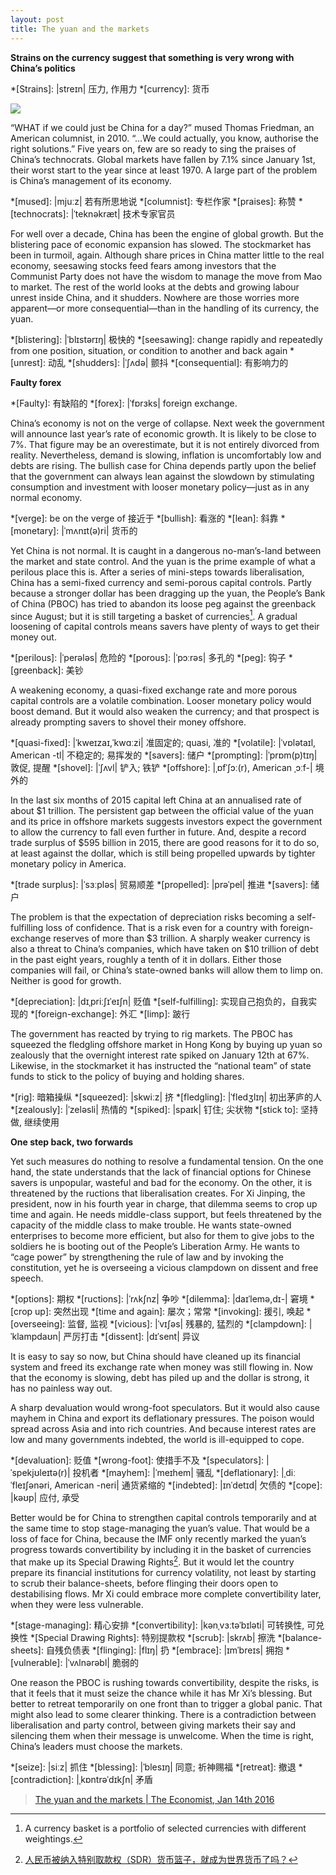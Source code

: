 ```yaml
---
layout: post
title: The yuan and the markets
---
```


__Strains on the currency suggest that something is very wrong with China’s politics__

*[Strains]: |streɪn| 压力, 作用力 
*[currency]: 货币

![](http://cdn.static-economist.com/sites/default/files/imagecache/full-width/images/print-edition/20160116_LDD002_0.jpg)

“WHAT if we could just be China for a day?” mused Thomas Friedman, an American columnist, in 2010. “…We could actually, 
you know, authorise the right solutions.” Five years on, few are so ready to sing the praises of China’s technocrats. 
Global markets have fallen by 7.1% since January 1st, their worst start to the year since at least 1970. A large part 
of the problem is China’s management of its economy.

*[mused]: |mjuːz| 若有所思地说
*[columnist]: 专栏作家
*[praises]: 称赞
*[technocrats]: |ˈteknəkræt| 技术专家官员

For well over a decade, China has been the engine of global growth. But the blistering pace of economic expansion has 
slowed. The stockmarket has been in turmoil, again. Although share prices in China matter little to the real economy, 
seesawing stocks feed fears among investors that the Communist Party does not have the wisdom to manage the move from 
Mao to market. The rest of the world looks at the debts and growing labour unrest inside China, and it 
shudders. Nowhere are those worries more apparent—or more consequential—than in the handling of its currency, the yuan.

*[blistering]: |ˈblɪstərɪŋ| 极快的
*[seesawing]: change rapidly and repeatedly from one position, situation, or condition to another and back again
*[unrest]: 动乱
*[shudders]: |ˈʃʌdə| 颤抖
*[consequential]: 有影响力的

__Faulty forex__

*[Faulty]: 有缺陷的
*[forex]: |ˈfɒrɜks| foreign exchange.

China’s economy is not on the verge of collapse. Next week the government will announce last year’s rate of economic 
growth. It is likely to be close to 7%. That figure may be an overestimate, but it is not entirely divorced from reality. 
Nevertheless, demand is slowing, inflation is uncomfortably low and debts are rising. The bullish case for China depends 
partly upon the belief that the government can always lean against the slowdown by stimulating consumption and investment 
with looser monetary policy—just as in any normal economy.

*[verge]: be on the verge of 接近于
*[bullish]: 看涨的
*[lean]: 斜靠
*[monetary]: |ˈmʌnɪt(ə)ri| 货币的


Yet China is not normal. It is caught in a dangerous no-man’s-land between the market and state control. And the yuan is 
the prime example of what a perilous place this is. After a series of mini-steps towards liberalisation, China has a 
semi-fixed currency and semi-porous capital controls. Partly because a stronger dollar has been dragging up the yuan, the 
People’s Bank of China (PBOC) has tried to abandon its loose peg against the greenback since August; but it is still 
targeting a basket of currencies[^a-basket-of-currencies]. A gradual loosening of capital controls means savers have plenty of ways to get their 
money out.

*[perilous]: |ˈperələs| 危险的
*[porous]: |ˈpɔːrəs| 多孔的
*[peg]: 钩子
*[greenback]: 美钞

[^a-basket-of-currencies]: A currency basket is a portfolio of selected currencies with different weightings.

A weakening economy, a quasi-fixed exchange rate and more porous capital controls are a volatile combination. Looser 
monetary policy would boost demand. But it would also weaken the currency; and that prospect is already prompting savers 
to shovel their money offshore.

*[quasi-fixed]: |ˈkweɪzaɪ,ˈkwɑːzi| 准固定的; quasi, 准的
*[volatile]: |ˈvɒlətaɪl, American -tl| 不稳定的; 易挥发的
*[savers]: 储户 
*[prompting]: |ˈprɒm(p)tɪŋ| 敦促, 提醒
*[shovel]: |ˈʃʌvl| 铲入; 铁铲
*[offshore]: |ˌɒfˈʃɔː(r), American ˌɔːf-| 境外的

In the last six months of 2015 capital left China at an annualised rate of about $1 trillion. The persistent gap between 
the official value of the yuan and its price in offshore markets suggests investors expect the government to allow the 
currency to fall even further in future. And, despite a record trade surplus of $595 billion in 2015, there are good 
reasons for it to do so, at least against the dollar, which is still being propelled upwards by tighter monetary policy 
in America.

*[trade surplus]: |ˈsɜːpləs| 贸易顺差
*[propelled]: |prəˈpel| 推进
*[savers]: 储户 

The problem is that the expectation of depreciation risks becoming a self-fulfilling loss of confidence. That is a risk 
even for a country with foreign-exchange reserves of more than $3 trillion. A sharply weaker currency is also a threat 
to China’s companies, which have taken on $10 trillion of debt in the past eight years, roughly a tenth of it in dollars. 
Either those companies will fail, or China’s state-owned banks will allow them to limp on. Neither is good for growth.

*[depreciation]: |dɪˌpriːʃɪˈeɪʃn| 贬值
*[self-fulfilling]: 实现自己抱负的，自我实现的
*[foreign-exchange]: 外汇
*[limp]: 跛行

The government has reacted by trying to rig markets. The PBOC has squeezed the fledgling offshore market in Hong Kong by 
buying up yuan so zealously that the overnight interest rate spiked on January 12th at 67%. Likewise, in the stockmarket 
it has instructed the “national team” of state funds to stick to the policy of buying and holding shares.

*[rig]: 暗箱操纵
*[squeezed]: |skwiːz| 挤
*[fledgling]: |ˈfledʒlɪŋ| 初出茅庐的人
*[zealously]: |ˈzeləsli| 热情的
*[spiked]: |spaɪk| 钉住; 尖状物
*[stick to]: 坚持做, 继续使用

__One step back, two forwards__

Yet such measures do nothing to resolve a fundamental tension. On the one hand, the state understands that the lack of 
financial options for Chinese savers is unpopular, wasteful and bad for the economy. On the other, it is threatened by 
the ructions that liberalisation creates. For Xi Jinping, the president, now in his fourth year in charge, that dilemma 
seems to crop up time and again. He needs middle-class support, but feels threatened by the capacity of 
the middle class to make trouble. He wants state-owned enterprises to become more efficient, but also for them to give 
jobs to the soldiers he is booting out of the People’s Liberation Army. He wants to “cage power” by 
strengthening the rule of law and by invoking the constitution, yet he is overseeing a vicious clampdown on dissent and 
free speech.

*[options]: 期权
*[ructions]: |ˈrʌkʃnz| 争吵
*[dilemma]: |daɪˈlemə,dɪ-| 窘境
*[crop up]: 突然出现
*[time and again]: 屡次；常常
*[invoking]: 援引, 唤起 
*[overseeing]: 监督, 监视
*[vicious]: |ˈvɪʃəs| 残暴的, 猛烈的
*[clampdown]: |ˈklampdaʊn| 严厉打击
*[dissent]: |dɪˈsent| 异议


It is easy to say so now, but China should have cleaned up its financial system and freed its exchange rate when money was 
still flowing in. Now that the economy is slowing, debt has piled up and the dollar is strong, it has no painless way out.

A sharp devaluation would wrong-foot speculators. But it would also cause mayhem in China and export its deflationary 
pressures. The poison would spread across Asia and into rich countries. And because interest rates are low and many 
governments indebted, the world is ill-equipped to cope.

*[devaluation]: 贬值
*[wrong-foot]: 使措手不及
*[speculators]: |ˈspekjʊleɪtə(r)| 投机者
*[mayhem]: |ˈmeɪhem| 骚乱
*[deflationary]: |ˌdiːˈfleɪʃənəri, American -neri| 通货紧缩的
*[indebted]: |ɪnˈdetɪd| 欠债的
*[cope]: |kəʊp| 应付, 承受

Better would be for China to strengthen capital controls temporarily and at the same time to stop stage-managing the yuan’s 
value. That would be a loss of face for China, because the IMF only recently marked the yuan’s progress towards convertibility 
by including it in the basket of currencies that make up its Special Drawing Rights[^SDR]. But it would let the country prepare its 
financial institutions for currency volatility, not least by starting to scrub their balance-sheets, before flinging their 
doors open to destabilising flows. Mr Xi could embrace more complete convertibility later, when they were less vulnerable.

*[stage-managing]: 精心安排
*[convertibility]: |kənˌvɜːtəˈbɪləti| 可转换性, 可兑换性
*[Special Drawing Rights]: 特别提款权
*[scrub]: |skrʌb| 擦洗
*[balance-sheets]: 自残负债表
*[flinging]: |flɪŋ| 扔
*[embrace]: |ɪmˈbreɪs| 拥抱
*[vulnerable]: |ˈvʌlnərəbl| 脆弱的
[^SDR]: [人民币被纳入特别取款权（SDR）货币篮子，就成为世界货币了吗？](https://www.zhihu.com/question/29169312/answer/74761165)

One reason the PBOC is rushing towards convertibility, despite the risks, is that it feels that it must seize the chance 
while it has Mr Xi’s blessing. But better to retreat temporarily on one front than to trigger a global panic. That might also 
lead to some clearer thinking. There is a contradiction between liberalisation and party control, between giving markets their 
say and silencing them when their message is unwelcome. When the time is right, China’s leaders must choose the markets.

*[seize]: |siːz| 抓住
*[blessing]: |ˈblesɪŋ| 同意; 祈神赐福
*[retreat]: 撤退
*[contradiction]: |ˌkɒntrəˈdɪkʃn| 矛盾

> [The yuan and the markets \| The Economist, Jan 14th 2016](http://www.economist.com/news/leaders/21688396-strains-currency-suggest-something-very-wrong-chinas-politics-yuan-and)
